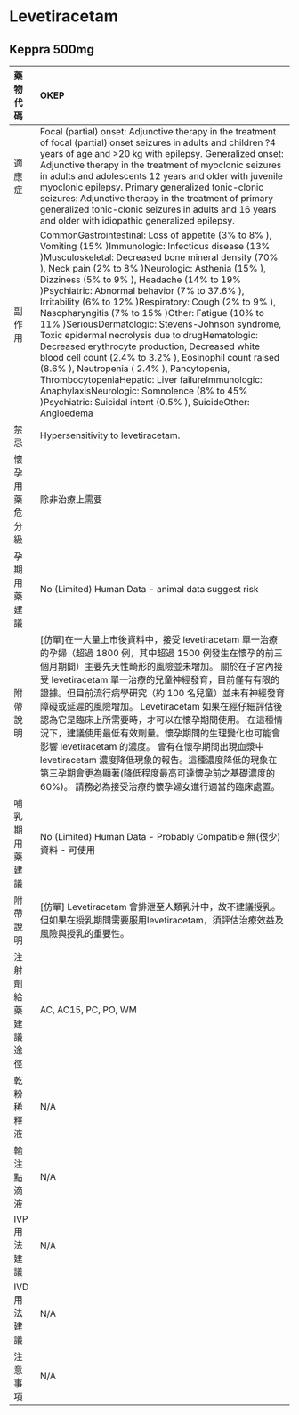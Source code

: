 # Levetiracetam

## Keppra 500mg

| 藥物代碼           | OKEP                                                                                                                                                                                                                                                                                                                                                                                                                                                                                                                                                                                                                                                                                                                                                                                                                                                         |
|:-------------------|:-------------------------------------------------------------------------------------------------------------------------------------------------------------------------------------------------------------------------------------------------------------------------------------------------------------------------------------------------------------------------------------------------------------------------------------------------------------------------------------------------------------------------------------------------------------------------------------------------------------------------------------------------------------------------------------------------------------------------------------------------------------------------------------------------------------------------------------------------------------|
| 適應症             | Focal (partial) onset: Adjunctive therapy in the treatment of focal (partial) onset seizures in adults and children ?4 years of age and >20 kg with epilepsy. Generalized onset: Adjunctive therapy in the treatment of myoclonic seizures in adults and adolescents 12 years and older with juvenile myoclonic epilepsy. Primary generalized tonic-clonic seizures: Adjunctive therapy in the treatment of primary generalized tonic-clonic seizures in adults and 16 years and older with idiopathic generalized epilepsy.                                                                                                                                                                                                                                                                                                                                 |
| 副作用             | CommonGastrointestinal: Loss of appetite (3% to 8% ), Vomiting (15% )Immunologic: Infectious disease (13% )Musculoskeletal: Decreased bone mineral density (70% ), Neck pain (2% to 8% )Neurologic: Asthenia (15% ), Dizziness (5% to 9% ), Headache (14% to 19% )Psychiatric: Abnormal behavior (7% to 37.6% ), Irritability (6% to 12% )Respiratory: Cough (2% to 9% ), Nasopharyngitis (7% to 15% )Other: Fatigue (10% to 11% )SeriousDermatologic: Stevens-Johnson syndrome, Toxic epidermal necrolysis due to drugHematologic: Decreased erythrocyte production, Decreased white blood cell count (2.4% to 3.2% ), Eosinophil count raised (8.6% ), Neutropenia ( 2.4% ), Pancytopenia, ThrombocytopeniaHepatic: Liver failureImmunologic: AnaphylaxisNeurologic: Somnolence (8% to 45% )Psychiatric: Suicidal intent (0.5% ), SuicideOther: Angioedema |
| 禁忌               | Hypersensitivity to levetiracetam.                                                                                                                                                                                                                                                                                                                                                                                                                                                                                                                                                                                                                                                                                                                                                                                                                           |
| 懷孕用藥危分級     | 除非治療上需要                                                                                                                                                                                                                                                                                                                                                                                                                                                                                                                                                                                                                                                                                                                                                                                                                                               |
| 孕期用藥建議       | No (Limited) Human Data - animal data suggest risk                                                                                                                                                                                                                                                                                                                                                                                                                                                                                                                                                                                                                                                                                                                                                                                                           |
| 附帶說明           | [仿單]在一大量上市後資料中，接受 levetiracetam 單一治療的孕婦（超過 1800 例，其中超過 1500 例發生在懷孕的前三個月期間）主要先天性畸形的風險並未增加。 關於在子宮內接受 levetiracetam 單一治療的兒童神經發育，目前僅有有限的證據。但目前流行病學研究（約 100 名兒童）並未有神經發育障礙或延遲的風險增加。 Levetiracetam 如果在經仔細評估後認為它是臨床上所需要時，才可以在懷孕期間使用。 在這種情況下，建議使用最低有效劑量。懷孕期間的生理變化也可能會影響 levetiracetam 的濃度。 曾有在懷孕期間出現血漿中 levetiracetam 濃度降低現象的報告。這種濃度降低的現象在第三孕期會更為顯著(降低程度最高可達懷孕前之基礎濃度的 60%)。 請務必為接受治療的懷孕婦女進行適當的臨床處置。                                                                                                                                                                                 |
| 哺乳期用藥建議     | No (Limited) Human Data - Probably Compatible 無(很少)資料 - 可使用                                                                                                                                                                                                                                                                                                                                                                                                                                                                                                                                                                                                                                                                                                                                                                                          |
| 附帶說明           | [仿單] Levetiracetam 會排泄至人類乳汁中，故不建議授乳。 但如果在授乳期間需要服用levetiracetam，須評估治療效益及風險與授乳的重要性。                                                                                                                                                                                                                                                                                                                                                                                                                                                                                                                                                                                                                                                                                                                          |
| 注射劑給藥建議途徑 | AC, AC15, PC, PO, WM                                                                                                                                                                                                                                                                                                                                                                                                                                                                                                                                                                                                                                                                                                                                                                                                                                         |
| 乾粉稀釋液         | N/A                                                                                                                                                                                                                                                                                                                                                                                                                                                                                                                                                                                                                                                                                                                                                                                                                                                          |
| 輸注點滴液         | N/A                                                                                                                                                                                                                                                                                                                                                                                                                                                                                                                                                                                                                                                                                                                                                                                                                                                          |
| IVP 用法建議       | N/A                                                                                                                                                                                                                                                                                                                                                                                                                                                                                                                                                                                                                                                                                                                                                                                                                                                          |
| IVD 用法建議       | N/A                                                                                                                                                                                                                                                                                                                                                                                                                                                                                                                                                                                                                                                                                                                                                                                                                                                          |
| 注意事項           | N/A                                                                                                                                                                                                                                                                                                                                                                                                                                                                                                                                                                                                                                                                                                                                                                                                                                                          |

